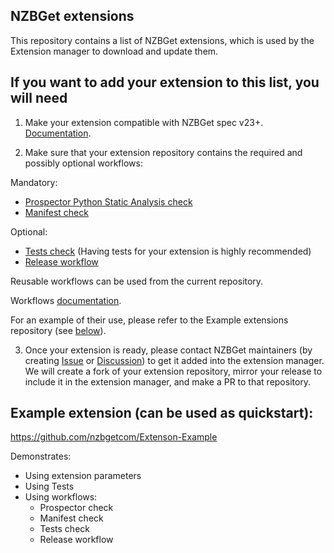 ## NZBGet extensions

This repository contains a list of NZBGet extensions, which is used by the Extension manager to download and update them.

## If you want to add your extension to this list, you will need

1. Make your extension compatible with NZBGet spec v23+.
[Documentation](https://github.com/nzbgetcom/nzbget/blob/develop/docs/extensions/EXTENSIONS.md).

2. Make sure that your extension repository contains the required and possibly optional workflows:

Mandatory:
- [Prospector Python Static Analysis check](WORKFLOWS.md#prospector)
- [Manifest check](WORKFLOWS.md#manifest)

Optional:
- [Tests check](WORKFLOWS.md#tests) (Having tests for your extension is highly recommended)
- [Release workflow](WORKFLOWS.md#release)

Reusable workflows can be used from the current repository.

Workflows [documentation](WORKFLOWS.md).

For an example of their use, please refer to the Example extensions repository (see [below](#example-extension-can-be-used-as-quickstart)).

3. Once your extension is ready, please contact NZBGet maintainers (by creating [Issue](https://github.com/nzbgetcom/nzbget/issues) or [Discussion](https://github.com/nzbgetcom/nzbget/discussions)) to get it added into the extension manager.
We will create a fork of your extension repository, mirror your release to include it in the extension manager, and make a PR to that repository.

## Example extension (can be used as quickstart):

https://github.com/nzbgetcom/Extenson-Example

Demonstrates:
- Using extension parameters
- Using Tests
- Using workflows:
    - Prospector check
    - Manifest check
    - Tests check
    - Release workflow

